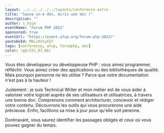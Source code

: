 ```yaml
---
layout: ../../../../../layouts/conference.astro
title: "Sauve un-e dév, écris une doc !"
description: ""
author: s_haim
eventName: "Forum PHP 2022"
sponsored: true
eventUrl: "https://event.afup.org/forum-php-2022/"
youtubeId: MbLiKVnyGSY
tags: [conference, afup, forumphp, doc]
color: rgb(251,87,66)
---
```


Vous êtes développeur ou développeuse PHP : vous aimez programmer, réfléchir. Vous aimez créer des applications ou des bibliothèques de qualité. Mais pourquoi personne ne les utilise ? Parce que votre documentation n'est pas à la hauteur !

Justement : je suis Technical Writer et mon métier est de vous aider à valoriser votre logiciel auprès de ses utilisateurs et utilisatrices, à travers une bonne doc. Comprenons comment architecturer, concevoir et rédiger votre contenu. Découvrons les outils qui vous procurerons une aide précieuse. Enfin, facilitons sa mise à jour pour qu'elle soit pérenne.

Dorénavant, vous saurez identifier les passages obligés et ceux où vous pouvez gagner du temps.
